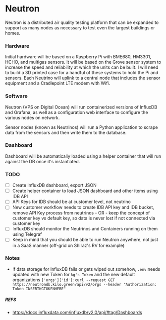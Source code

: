 # Neutron

Neutron is a distributed air quality testing platform that can be expanded to support as many nodes as necessary to test even the largest buildings or homes.

### Hardware

Initial hardware will be based on a Raspberry Pi with BME680, HM3301, HCHO, and multigas sensors. It will be based on the Grove sensor system to increase the speed and reliability at which the units can be built. I will need to build a 3D printed case for a handful of these systems to hold the Pi and sensors. Each Neutrino will uplink to a central node that includes the sensor equipment and a Cradlepoint LTE modem with Wifi.

### Software

Neutron (VPS on Digital Ocean) will run containerized versions of InfluxDB and Grafana, as well as a configuration web interface to configure the various nodes on network.

Sensor nodes (known as Neutrinos) will run a Python application to scrape data from the sensors and then write them to the database.

### Dashboard

Dashboard will be automatically loaded using a helper container that will run against the DB once it's instantiated.

### TODO

* [ ] Create InfluxDB dashboard, export JSON
* [ ] Create helper container to load JSON dashboard and other items using IDB API
* [ ] API Keys for IDB should be at customer level, not neutrino
* [ ] New customer workflow needs to create IDB API key and IDB bucket, remove API Key process from neutrinos - OR - keep the concept of customer key vs default key, so data is never lost if not connected via customer key
* [ ] InfluxDB should monitor the Neutrinos and Containers running on them using Telegraf
* [ ] Keep in mind that you should be able to run Neutron anywhere, not just in a SaaS manner (off-grid on Shiraz's RV for example)

### Notes

* If data storage for InfluxDB fails or gets wiped out somehow, `.env` needs updated with new Token for `kg's Token` and the new default organizations `['orgs']['id']`: `curl --request GET https://neutrondb.kilo.green/api/v2/orgs --header "Authorization: Token INSERTKGTOKENHERE"`

##### REFS

* https://docs.influxdata.com/influxdb/v2.0/api/#tag/Dashboards